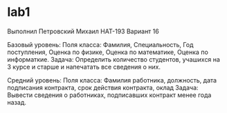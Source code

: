 # lab1

Выполнил Петровский Михаил НАТ-193
Вариант 16

Базовый уровень:
Поля класса: Фамилия, Специальность, Год поступления, Оценка по физике, Оценка по математике, Оценка по информаткие.
Задача: Определить количество студентов, учашихся на 3 курсе и старше и напечатать все сведения о них.

Средний уровень:
Поля класса: Фамилия работника, должность, дата подписания контракта, срок действия контракта, оклад
Задача: Вывести сведения о работниках, подписавших контракт менее года назад.
